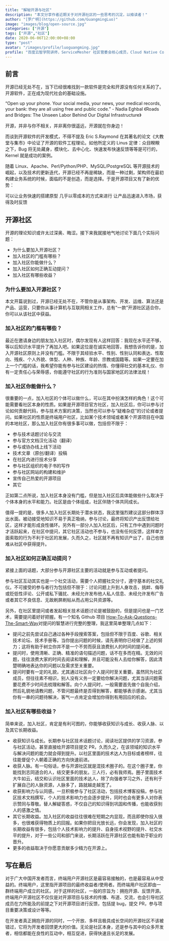 ```yaml
---
title: "解秘开源与社区"
description: "本文分享作者近期关于对开源社区的一些思考的沉淀，以飨读者！"
author: "[罗广明](https://github.com/GuangmingLuo)"
image: "images/blog/open-source.jpg"
categories: ["开源"]
tags: ["开源","社区"]
date: 2020-06-06T12:00:00+08:00
type: "post"
avatar: "/images/profile/luoguangming.jpg"
profile: "百度云智学院讲师，ServiceMesher 社区管委会核心成员，Cloud Native Community 联合创始人兼管委会成员，Istio-handbook 组织者兼编委会成员、作者。"
---
```


## 前言

开源已经无处不在，当下已经很难找到一款软件是完全和开源没有任何关系的了。开源软件，正在成为现代社会的基础设施。

“Open up your phone. Your social media, your news, your medical records, your bank: they are all using free and public code.” - Nadia Eghbal 《Roads and Bridges: The Unseen Labor Behind Our Digital Infrastructure》

开源，并非与你不相关，并非离你很遥远，开源就在你身边！

而谈到开源软件的开发模式，不得不提及 Eric S.Raymond 在其著名的论文《大教堂与集市》中论证了开源的软件工程理论。如他所定义的 Linus 定律：众目睽睽之下，Bug 将无处藏身，模块化、去中心化、快速发布快速反馈等等是可行的，Kernel 就是成功的案例。

随着 Linux、Apache、Perl/Python/PHP、MySQL/PostgreSQL 等开源技术的崛起，以及技术的更新迭代，开源已经不再是稀缺，而是一种过剩，架构师在最初构建业务系统的时候，面临的不是创造，而是选择。于是开源项目又有了新的优势：

可以让业务快速的搭建原型
几乎以零成本的方式来进行
让产品迅速进入市场，获得及时反馈

## 开源社区

开源的理论知识或许太过深奥、晦涩。接下来我就接地气地讨论下面几个实际问题：

- 为什么要加入开源社区？
- 加入社区的门槛有哪些？
- 加入社区你能做什么？
- 加入社区如何正确互动提问？
- 加入社区有哪些收益？

### 为什么要加入开源社区？

本文开篇说到过，开源已经无处不在，不管你是从事架构、开发、运维、算法还是产品、运营，只要你从事计算机与互联网相关工作，总有“一款”开源社区适合你，你可以从该社区中获益。

### 加入社区的门槛有哪些？

最近在邀请身边的朋友加入社区时，偶尔发现有人这样回答：我现在水平还不够，等以后知识水平提升了再加入吧。如果这位是在诚实地回答，我想告诉你的是，加入开源社区原则上并没有门槛。不限于其经验水平、性别、性别认同和表达、性取向、残疾、个人外貌、体型、人种、种族、年龄、宗教或国籍等。如果一定要在加上一个门槛的话，我希望你能有参与社区建设的热情、你懂得社交的基本礼仪、你有一定责任心与荣辱感，你能遵守社区的行为准则与国家地区的法律法规！

### 加入社区你能做什么？

很重要的一点，加入社区的个体可以做什么，可以在其中扮演怎样的角色！这个可能需要看社区本身的性质。如果是开源项目官方社区，加入社区后，你可以参与讨论如何贡献代码，参与技术方案的决策，当然也可以参与“疑难杂症”的讨论或者提问。如果社区的性质是终端用户社区，比如某个技术领域或者某个开源项目在中国的本地社区，那么加入社区你有很多事可以做，包括但不限于：

- 参与技术话题讨论与交流
- 参与官方文档汉化活动（翻译）
- 参与或协办线上线下活动
- 技术文章（原创/翻译）投稿
- 在社区内进行技术分享
- 参与社区组织的电子书的写作
- 参与社区网站的构建和维护
- 宣传自己热爱的开源项目
- 其它

正如第二点所说，加入社区本身没有门槛，但是加入社区后具体能做些什么取决于个体本身的水平和能力。社区是由个体组成，社区伴随个体共同成长。

值得一提的是，很多人加入社区长期处于潜水状态，我这里强烈建议这部分群体浮出水面。被动接受地知识不易于真正吸纳，参与讨论，最终将知识产出反馈给社区，这样才能形成良性循环。另外有一部分人加入社区后，只有工作中遇到问题时才活跃起来，在社区中提问，其它社区活动也不参与，也没有任何反馈，这样单方面索取的行为不利于社区的发展，久而久之，社区就不再有知识产出了，自己也很难从社区中获得提升。

### 加入社区如何正确互动提问？

紧接上面的话题，大部分参与开源社区主要的活动就是参与互动或者提问。

参与社区互动其实也是一个社交活动，需要个人把握社交分寸，遵守基本的社交礼仪。不可接受的参与者行为包括但不限于：讨论问题上升到人身攻击，挑衅、侮辱或贬低性评论、公开或私下骚扰、未经允许发布他人私人信息、未经允许发布广告或者其它不良信息、无故刷屏刷帖从而占用公共资源等。

另外，在社区里提问或者发起相关技术话题讨论是被鼓励的，但是提问也是一门艺术，需要提问着好好把握。有一个知名 Github 项目 [How-To-Ask-Questions-The-Smart-Way](https://github.com/ryanhanwu/How-To-Ask-Questions-The-Smart-Way/blob/master/README-zh_CN.md)对提问的智慧进行完整的整理，我这里简单整理几点如下：

- 提问之前先尝试自己通过各种手段搜索答案，包括但不限于百度、谷歌、相关技术论坛、技术手册等。当你提出问题的时候，请先表明你已经做了上述的努力；这将有助于树立你并不是一个不劳而获且浪费别人的时间的提问者。
- 提问时，使用清晰、正确、精准的语句描述问题，话不在多而在精。无效的问题，往往浪费大家的时间去阅读和理解，并且可能没有人去给你解答，因此清楚明确地表达你的问题以及需求至关重要。
- 提问时要有一定的礼貌，尤其通过社区向个人提问时至关重要。虽然同为社区成员，但往往素不相识，别人没有义务一定要给你解决问题，尤其当该问题需要花费不少时间去梳理和解答。向个人提问时，一般需要首先做个自我介绍，然后礼貌地请教问题，不管问题最终是否得到解答，都能够表示感谢。尤其当你有一串的问题待解决，客气一点肯定会增加你得到有用回应的机会。

### 加入社区有哪些收益？

简单来说，加入社区，肯定是有利可图的，你能够收获知识与成长、收获人脉、以及其它长期收益。

- 收获知识与成长。长期参与社区技术话题讨论，阅读社区提供的学习资源，参与社区活动，甚至直接给开源项目提交 PR，久而久之，在该领域的知识水平与解决问题的能力就会得到提升。以社区里面的技术达人为目标或者榜样，往往能督促个人朝着正确的方向快速前进。
- 收获人脉。有一句俗话，参与开源社区就是混技术圈子的。在这个圈子里，你能找到志同道合的人，结交更多的朋友。三人行，必有我师焉。圈子里面技术大牛如云，结交和认识社区里面的技术达人，除了向强者学习之外，还有利于扩展自己的人脉资源，人脉多了，路就越走越宽了。
- 收获影响力与认同感。一旦积极参与了社区活动，包括技术博客投稿，参与社区技术文档撰写，个人的技术影响力也会逐步提升，同时也会有更多人对你表示赞同与尊敬。替人解疑答惑，不仅自己的知识得到巩固和传播，也能收获别人的感激之情。
- 其它长期收益。加入社区的收益往往很难在短期之内显现，而且即使你投入很多，也很难获得物质上的回报。如果你把目光放长远，你会发现，加入社区的长期收益有很多，包括个人技术影响力的提升、自身技术视野的提升、社交水平的提升，对于一些公司和部门来说，长期活跃在开源社区也能有助于职业的晋升。
- 更多的收益取决于你愿意贡献多少精力在开源上。

## 写在最后

对于广大中国开发者而言，终端用户开源社区是最容易接触的，也是最容易从中受益的。终端用户，这里指开源项目的最终收益者/使用者。而终端用户社区即由一群终端用户成立的社区。对于这样的社区，一般的宗旨为：拥抱开源、反馈开源。终端用户开源社区不仅仅是对开源项目与技术的传播、布道、交流，也会引导社区成员在力所能及的前提之下对开源项目进行反馈，包括提 bug，提交 PR，参与项目重要决策或设计等等。

在开发者真正拥抱开源的同时，一个开放、多样且极具成长空间的开源社区不该被错过，它将为开发者回馈更大的价值。无论是社区本身，还是参与其中的众多开发者，相信都能在良性的互动中，相互促进，获得快速且长足的发展。
